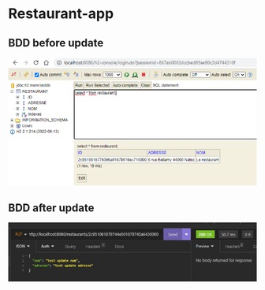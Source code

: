 # Restaurant-app

## BDD before update
![BDD before update](1_update.PNG)

## BDD after update
![BDD after update](2_update.PNG)
